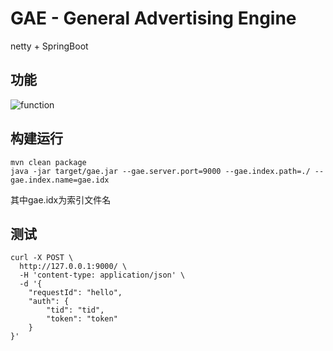# GAE - General Advertising Engine
netty + SpringBoot

## 功能
![function](http://ovbyjzegm.bkt.clouddn.com/GAE.png)

## 构建运行
```
mvn clean package
java -jar target/gae.jar --gae.server.port=9000 --gae.index.path=./ --gae.index.name=gae.idx
```
其中gae.idx为索引文件名

## 测试
```
curl -X POST \
  http://127.0.0.1:9000/ \
  -H 'content-type: application/json' \
  -d '{
	"requestId": "hello",
	"auth": {
		"tid": "tid",
		"token": "token"
	}
}'
```